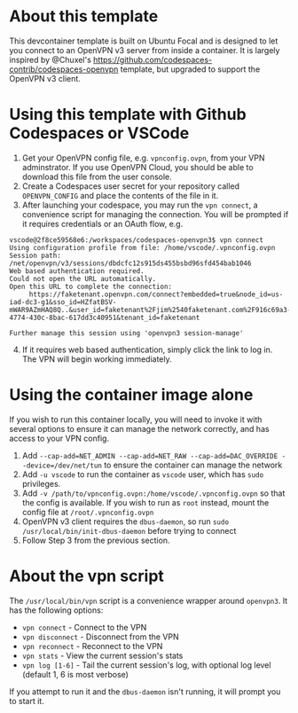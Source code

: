 # About this template

This devcontainer template is built on Ubuntu Focal and is designed to let you connect to an OpenVPN v3 server from inside a container.  It is largely inspired by @Chuxel's https://github.com/codespaces-contrib/codespaces-openvpn template, but upgraded to support the OpenVPN v3 client.

# Using this template with Github Codespaces or VSCode

1. Get your OpenVPN config file, e.g. `vpnconfig.ovpn`, from your VPN adminstrator.  If you use OpenVPN Cloud, you should be able to download this file from the user console.
2. Create a Codespaces user secret for your repository called `OPENVPN_CONFIG` and place the contents of the file in it.
3. After launching your codespace, you may run the `vpn connect`, a convenience script for managing the connection.  You will be prompted if it requires credentials or an OAuth flow, e.g.

```
vscode@2f8ce59568e6:/workspaces/codespaces-openvpn3$ vpn connect
Using configuration profile from file: /home/vscode/.vpnconfig.ovpn
Session path: /net/openvpn/v3/sessions/dbdcfc12s915ds455bsbd96sfd454bab1046
Web based authentication required.
Could not open the URL automatically.
Open this URL to complete the connection: 
     https://faketenant.openvpn.com/connect?embedded=true&node_id=us-iad-dc3-g1&sso_id=HZfatBSV-mWAR9AZmHAQ8Q..&user_id=faketenant%2Fjim%2540faketenant.com%2F916c69a3-4774-430c-8bac-617dd3c40951&tenant_id=faketenant

Further manage this session using 'openvpn3 session-manage'

```
4. If it requires web based authentication, simply click the link to log in.  The VPN will begin working immediately.

# Using the container image alone

If you wish to run this container locally, you will need to invoke it with several options to ensure it can manage the network correctly, and has access to your VPN config.

1. Add `--cap-add=NET_ADMIN --cap-add=NET_RAW --cap-add=DAC_OVERRIDE --device=/dev/net/tun` to ensure the container can manage the network
2. Add `-u vscode` to run the container as `vscode` user, which has `sudo` privileges.
3. Add `-v /path/to/vpnconfig.ovpn:/home/vscode/.vpnconfig.ovpn` so that the config is available.  If you wish to run as `root` instead, mount the config file at `/root/.vpnconfig.ovpn`
4. OpenVPN v3 client requires the `dbus-daemon`, so run `sudo /usr/local/bin/init-dbus-daemon` before trying to connect
5. Follow Step 3 from the previous section.

# About the vpn script

The `/usr/local/bin/vpn` script is a convenience wrapper around `openvpn3`.  It has the following options:

- `vpn connect` - Connect to the VPN
- `vpn disconnect` - Disconnect from the VPN
- `vpn reconnect` - Reconnect to the VPN
- `vpn stats` - View the current session's stats
- `vpn log [1-6]` - Tail the current session's log, with optional log level (default 1, 6 is most verbose)

If you attempt to run it and the `dbus-daemon` isn't running, it will prompt you to start it.
